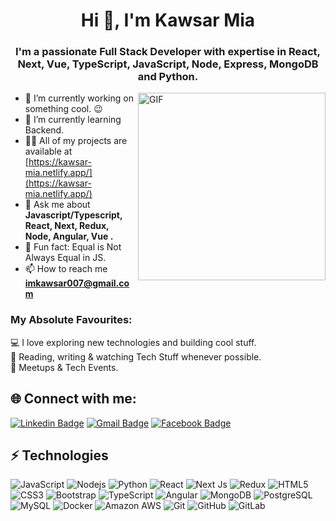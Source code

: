 <h1 align="center">Hi 👋, I'm Kawsar Mia</h1>
<h3 align="center">I'm a passionate Full Stack Developer with expertise in React, Next, Vue, TypeScript, JavaScript, Node, Express, MongoDB and Python.</h3>

<img align="right" alt="GIF" src="https://media1.tenor.com/m/QbGeAiysJkYAAAAC/work-and-sleep-work-sleep.gif" width="300px"/>

- 🔭 I’m currently working on something cool. 😉
- 🌱 I’m currently learning Backend.
- 👨‍💻 All of my projects are available at [https://kawsar-mia.netlify.app/](https://kawsar-mia.netlify.app/)
- 💬 Ask me about **Javascript/Typescript, React, Next, Redux, Node, Angular, Vue .**
- 👾 Fun fact: Equal is Not Always Equal in JS.
- 📫 How to reach me **imkawsar007@gmail.com**
  
<h3>My Absolute Favourites:</h3>
 💻 I love exploring new technologies and building cool stuff. <br/>
 📰 Reading, writing & watching Tech Stuff whenever possible. <br/>
 🍕 Meetups & Tech Events.

## 🌐 Connect with me:

[![Linkedin Badge](https://img.shields.io/badge/-kawsar-blue?style=flat-square&logo=Linkedin&logoColor=white&link=https://www.linkedin.com/in/kawsar-mia-661a0b193/)](https://www.linkedin.com/in/kawsar-mia-661a0b193/)
[![Gmail Badge](https://img.shields.io/badge/-imkawsar007@gmail.com-c14438?style=flat-square&logo=Gmail&logoColor=white&link=mailto:imkawsar007@gmail.com)](mailto:imkawsar007@gmail.com)
[![Facebook Badge](https://img.shields.io/badge/-imkawsar007-blue?style=flat-square&logo=Facebook&logoColor=white&link=//www.facebook.com/imkawsar007/)](//www.facebook.com/imkawsar007/)

## ⚡ Technologies

![JavaScript](https://img.shields.io/badge/-JavaScript-black?style=flat-square&logo=javascript)
![Nodejs](https://img.shields.io/badge/-Nodejs-black?style=flat-square&logo=Node.js)
![Python](https://img.shields.io/badge/-Python-black?style=flat-square&logo=Python)
![React](https://img.shields.io/badge/-React-black?style=flat-square&logo=react)
![Next Js](https://img.shields.io/badge/-Next.js-black?style=flat-square&logo=next.js)
![Redux](https://img.shields.io/badge/-Redux-black?style=flat-square&logo=redux)
![HTML5](https://img.shields.io/badge/-HTML5-E34F26?style=flat-square&logo=html5&logoColor=white)
![CSS3](https://img.shields.io/badge/-CSS3-1572B6?style=flat-square&logo=css3)
![Bootstrap](https://img.shields.io/badge/-Bootstrap-563D7C?style=flat-square&logo=bootstrap)
![TypeScript](https://img.shields.io/badge/-TypeScript-007ACC?style=flat-square&logo=typescript)
![Angular](https://img.shields.io/badge/-Angular-007ACC?style=flat-square&logo=angular)
![MongoDB](https://img.shields.io/badge/-MongoDB-black?style=flat-square&logo=mongodb)
![PostgreSQL](https://img.shields.io/badge/-PostgreSQL-336791?style=flat-square&logo=postgresql)
![MySQL](https://img.shields.io/badge/-MySQL-black?style=flat-square&logo=mysql)
![Docker](https://img.shields.io/badge/-Docker-black?style=flat-square&logo=docker)
![Amazon AWS](https://img.shields.io/badge/Amazon%20AWS-232F3E?style=flat-square&logo=amazon-aws)
![Git](https://img.shields.io/badge/-Git-black?style=flat-square&logo=git)
![GitHub](https://img.shields.io/badge/-GitHub-181717?style=flat-square&logo=github)
![GitLab](https://img.shields.io/badge/-GitLab-FCA121?style=flat-square&logo=gitlab)


